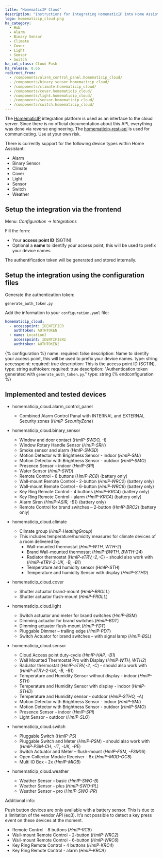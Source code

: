 ```yaml
---
title: "HomematicIP Cloud"
description: "Instructions for integrating HomematicIP into Home Assistant."
logo: homematicip_cloud.png
ha_category:
  - Hub
  - Alarm
  - Binary Sensor
  - Climate
  - Cover
  - Light
  - Sensor
  - Switch
ha_iot_class: Cloud Push
ha_release: 0.66
redirect_from:
  - /components/alarm_control_panel.homematicip_cloud/
  - /components/binary_sensor.homematicip_cloud/
  - /components/climate.homematicip_cloud/
  - /components/cover.homematicip_cloud/
  - /components/light.homematicip_cloud/
  - /components/sensor.homematicip_cloud/
  - /components/switch.homematicip_cloud/
---
```


The [HomematicIP](http://www.homematic-ip.com) integration platform is used as an interface to the cloud server. Since there is no official documentation about this API, everything was done via reverse engineering. The [homematicip-rest-api](https://github.com/coreGreenberet/homematicip-rest-api) is used for communicating. Use at your own risk.

There is currently support for the following device types within Home Assistant:

* Alarm
* Binary Sensor
* Climate
* Cover
* Light
* Sensor
* Switch
* Weather

## Setup the integration via the frontend

Menu: *Configuration* -> *Integrations*

Fill the form:

* Your **access point ID** (SGTIN)
* Optional a **name** to identify your access point, this will be used to prefix your device names.

The authentification token will be generated and stored internally.

## Setup the integration using the configuration files

Generate the authentication token:

`generate_auth_token.py`

Add the information to your `configuration.yaml` file:

```yaml
homematicip_cloud:
  - accesspoint: IDENTIFIER
    authtoken: AUTHTOKEN
  - name: Location2
    accesspoint: IDENTIFIER2
    authtoken: AUTHTOKEN2
```

{% configuration %}
name:
  required: false
  description: Name to identify your access point, this will be used to prefix your device names.
  type: string
accesspoint:
  required: true
  description: This is the access point ID (SGTIN).
  type: string
authtoken:
  required: true
  description: "Authentication token generated with `generate_auth_token.py`."
  type: string
{% endconfiguration %}

## Implemented and tested devices

* homematicip_cloud.alarm_control_panel
  * Combined Alarm Control Panal with INTERNAL and EXTERNAL Security zones (*HmIP-SecurityZone*)

* homematicip_cloud.binary_sensor
  * Window and door contact (*HmIP-SWDO, -I*)
  * Window Rotary Handle Sensor (*HmIP-SRH*)
  * Smoke sensor and alarm (*HmIP-SWSD*)
  * Motion Detector with Brightness Sensor - indoor (*HmIP-SMI*)
  * Motion Detector with Brightness Sensor - outdoor (*HmIP-SMO*)
  * Presence Sensor – indoor (*HmIP-SPI*)
  * Water Sensor (*HmIP-SWD*)
  * Remote Control - 8 buttons (*HmIP-RC8*) (battery only)
  * Wall-mount Remote Control - 2-button (*HmIP-WRC2*) (battery only)
  * Wall-mount Remote Control - 6-button (*HmIP-WRC6*) (battery only)
  * Key Ring Remote Control - 4 buttons (*HmIP-KRC4*) (battery only)
  * Key Ring Remote Control - alarm  (*HmIP-KRCA*) (battery only)
  * Alarm Siren (*HmIP-ASIR, -B1*) (battery only)
  * Remote Control for brand switches – 2-button (*HmIP-BRC2*) (battery only)

* homematicip_cloud.climate
  * Climate group (*HmIP-HeatingGroup*)
  * This includes temperature/humidity measures for climate devices of a room delivered by:
    * Wall-mounted thermostat (*HmIP-WTH, WTH-2*)
    * Brand Wall-mounted thermostat (*HmIP-BWTH, BWTH-24*)
    * Radiator thermostat (*HmIP-eTRV,-2,-C*) - should also work with (*HmIP-eTRV-2-UK, -B, -B1*)
    * Temperature and humidity sensor (*HmIP-STH*)
    * Temperature and humidity Sensor with display (*HmIP-STHD*)

* homematicip_cloud.cover
  * Shutter actuator brand-mount (*HmIP-BROLL*)
  * Shutter actuator flush-mount (*HmIP-FROLL*)

* homematicip_cloud.light
  * Switch actuator and meter for brand switches (*HmIP-BSM*)
  * Dimming actuator for brand switches (*HmIP-BDT*)
  * Dimming actuator flush-mount (*HmIP-FDT*)
  * Pluggable Dimmer – trailing edge (*HmIP-PDT*)
  * Switch Actuator for brand switches – with signal lamp (*HmIP-BSL*)

* homematicip_cloud.sensor
  * Cloud Access point duty-cycle (*HmIP-HAP, -B1*)
  * Wall Mounted Thermostat Pro with Display (*HmIP-WTH, WTH2*)
  * Radiator thermostat (*HmIP-eTRV,-2, -C*) - should also work with (*HmIP-eTRV-2-UK, -B, -B1*)
  * Temperature and Humidity Sensor without display - indoor (*HmIP-STH*)
  * Temperature and Humidity Sensor with display - indoor (*HmIP-STHD*)
  * Temperature and Humidity sensor - outdoor (*HmIP-STHO, -A*)
  * Motion Detector with Brightness Sensor - indoor (*HmIP-SMI*)
  * Motion Detector with Brightness Sensor - outdoor (*HmIP-SMO*)
  * Presence Sensor – indoor (*HmIP-SPI*)
  * Light Sensor - outdoor (*HmIP-SLO*)

* homematicip_cloud.switch
  * Pluggable Switch (*HmIP-PS*)
  * Pluggable Switch and Meter (*HmIP-PSM*) - should also work with (*HmIP-PSM-CH, -IT, -UK, -PE*)
  * Switch Actuator and Meter – flush-mount (*HmIP-FSM, -FSM16*)
  * Open Collector Module Receiver - 8x (*HmIP-MOD-OC8*)
  * Multi IO Box - 2x (*HmIP-MIOB*)

* homematicip_cloud.weather
  * Weather Sensor – basic (*HmIP-SWO-B*)
  * Weather Sensor – plus (*HmIP-SWO-PL*)
  * Weather Sensor – pro (*HmIP-SWO-PR*)
  
Additional info:

Push button devices are only available with a battery sensor. This is due to a limitation of the vendor API (eq3).
It's not possible to detect a key press event on these devices at the moment.

  * Remote Control - 8 buttons (*HmIP-RC8*)
  * Wall-mount Remote Control - 2-button (*HmIP-WRC2*)
  * Wall-mount Remote Control - 6-button (*HmIP-WRC6*)
  * Key Ring Remote Control - 4 buttons (*HmIP-KRC4*)
  * Key Ring Remote Control - alarm  (*HmIP-KRCA*)

